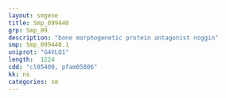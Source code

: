 ```yaml
---
layout: smgene
title: Smp_099440
grp: Smp_09
description: "bone morphogenetic protein antagonist noggin"
smp: Smp_099440.1
uniprot: "G4VLQ1"
length:  1224
cdd: "cl05400, pfam05806"
kk: ns
categories: sm
---
```

